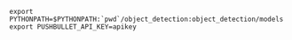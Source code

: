     export PYTHONPATH=$PYTHONPATH:`pwd`/object_detection:object_detection/models
    export PUSHBULLET_API_KEY=apikey
